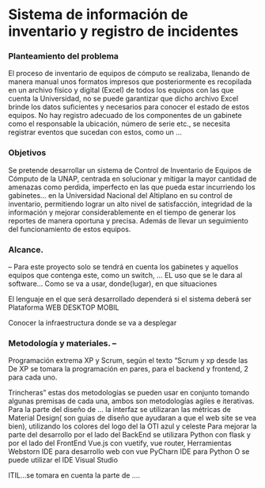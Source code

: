 # Sistema de información de inventario y registro de incidentes

### Planteamiento del problema

El proceso de inventario de equipos de cómputo se realizaba, llenando de manera manual unos formatos impresos que posteriormente es recopilada en un archivo físico y digital (Excel) de todos los equipos con las que cuenta la Universidad, no se puede garantizar que dicho archivo Excel brinde los datos suficientes y necesarios para conocer el estado de estos equipos.
No hay registro adecuado de los componentes de un gabinete como el responsable la ubicación, número de serie etc., se necesita registrar eventos que sucedan con estos, como un …


### Objetivos
Se pretende desarrollar un sistema de Control de Inventario de Equipos de Cómputo de la UNAP, centrada en solucionar y mitigar la mayor cantidad de amenazas como perdida, imperfecto en las que pueda estar incurriendo los gabinetes… en la Universidad Nacional del Altiplano en su control de inventario, permitiendo lograr un alto nivel de satisfacción, integridad de la información y mejorar considerablemente en el tiempo de generar los reportes de manera oportuna y precisa.
Además de llevar un seguimiento del funcionamiento de estos equipos.


### Alcance. 
– Para este proyecto solo se tendrá en cuenta los gabinetes y aquellos equipos que contenga este, como un switch, …
EL uso que se le dara al software…
Como se va a usar, donde(lugar), en que situaciones

El lenguaje en el que será desarrollado dependerá si el sistema deberá ser
Plataforma 
WEB
DESKTOP
MOBIL

Conocer la infraestructura donde se va a desplegar


### Metodología y materiales. – 
Programación extrema XP y Scrum, según el texto “Scrum y xp desde las
De XP se tomara la programación en pares, para el backend y frontend, 2 para cada uno.

Trincheras” estas dos metodologías se pueden usar en conjunto tomando algunas premisas de cada una, ambos son metodologías agiles e iterativas.
Para la parte del diseño de … la interfaz se utilizaran las métricas de Material Design( son guias de diseño que ayudaran a que el web site se vea bien), utilizando los colores del logo del la OTI azul y celeste
Para mejorar la parte del desarrollo por el lado del BackEnd se utilizara Python con flask y por el lado del FrontEnd Vue.js con vuetify, vue router, 
Herramientas 
Webstorn IDE para desarrollo web con vue
PyCharn IDE para Python
O se puede utilizar el IDE Visual Studio 


ITIL…se tomara en cuenta la parte de ….
